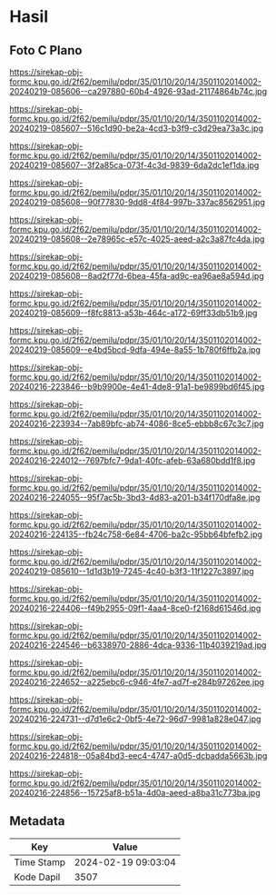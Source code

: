 # Hasil

## Foto C Plano

https://sirekap-obj-formc.kpu.go.id/2f62/pemilu/pdpr/35/01/10/20/14/3501102014002-20240219-085606--ca297880-60b4-4926-93ad-21174864b74c.jpg

https://sirekap-obj-formc.kpu.go.id/2f62/pemilu/pdpr/35/01/10/20/14/3501102014002-20240219-085607--516c1d90-be2a-4cd3-b3f9-c3d29ea73a3c.jpg

https://sirekap-obj-formc.kpu.go.id/2f62/pemilu/pdpr/35/01/10/20/14/3501102014002-20240219-085607--3f2a85ca-073f-4c3d-9839-6da2dc1ef1da.jpg

https://sirekap-obj-formc.kpu.go.id/2f62/pemilu/pdpr/35/01/10/20/14/3501102014002-20240219-085608--90f77830-9dd8-4f84-997b-337ac8562951.jpg

https://sirekap-obj-formc.kpu.go.id/2f62/pemilu/pdpr/35/01/10/20/14/3501102014002-20240219-085608--2e78965c-e57c-4025-aeed-a2c3a87fc4da.jpg

https://sirekap-obj-formc.kpu.go.id/2f62/pemilu/pdpr/35/01/10/20/14/3501102014002-20240219-085608--8ad2f77d-6bea-45fa-ad9c-ea96ae8a594d.jpg

https://sirekap-obj-formc.kpu.go.id/2f62/pemilu/pdpr/35/01/10/20/14/3501102014002-20240219-085609--f8fc8813-a53b-464c-a172-69ff33db51b9.jpg

https://sirekap-obj-formc.kpu.go.id/2f62/pemilu/pdpr/35/01/10/20/14/3501102014002-20240219-085609--e4bd5bcd-9dfa-494e-8a55-1b780f6ffb2a.jpg

https://sirekap-obj-formc.kpu.go.id/2f62/pemilu/pdpr/35/01/10/20/14/3501102014002-20240216-223846--b9b9900e-4e41-4de8-91a1-be9899bd6f45.jpg

https://sirekap-obj-formc.kpu.go.id/2f62/pemilu/pdpr/35/01/10/20/14/3501102014002-20240216-223934--7ab89bfc-ab74-4086-8ce5-ebbb8c67c3c7.jpg

https://sirekap-obj-formc.kpu.go.id/2f62/pemilu/pdpr/35/01/10/20/14/3501102014002-20240216-224012--7697bfc7-9da1-40fc-afeb-63a680bdd1f8.jpg

https://sirekap-obj-formc.kpu.go.id/2f62/pemilu/pdpr/35/01/10/20/14/3501102014002-20240216-224055--95f7ac5b-3bd3-4d83-a201-b34f170dfa8e.jpg

https://sirekap-obj-formc.kpu.go.id/2f62/pemilu/pdpr/35/01/10/20/14/3501102014002-20240216-224135--fb24c758-6e84-4706-ba2c-95bb64bfefb2.jpg

https://sirekap-obj-formc.kpu.go.id/2f62/pemilu/pdpr/35/01/10/20/14/3501102014002-20240219-085610--1d1d3b19-7245-4c40-b3f3-11f1227c3897.jpg

https://sirekap-obj-formc.kpu.go.id/2f62/pemilu/pdpr/35/01/10/20/14/3501102014002-20240216-224406--f49b2955-09f1-4aa4-8ce0-f2168d61546d.jpg

https://sirekap-obj-formc.kpu.go.id/2f62/pemilu/pdpr/35/01/10/20/14/3501102014002-20240216-224546--b6338970-2886-4dca-9336-11b4039219ad.jpg

https://sirekap-obj-formc.kpu.go.id/2f62/pemilu/pdpr/35/01/10/20/14/3501102014002-20240216-224652--a225ebc6-c946-4fe7-ad7f-e284b97262ee.jpg

https://sirekap-obj-formc.kpu.go.id/2f62/pemilu/pdpr/35/01/10/20/14/3501102014002-20240216-224731--d7d1e6c2-0bf5-4e72-96d7-9981a828e047.jpg

https://sirekap-obj-formc.kpu.go.id/2f62/pemilu/pdpr/35/01/10/20/14/3501102014002-20240216-224818--05a84bd3-eec4-4747-a0d5-dcbadda5663b.jpg

https://sirekap-obj-formc.kpu.go.id/2f62/pemilu/pdpr/35/01/10/20/14/3501102014002-20240216-224856--15725af8-b51a-4d0a-aeed-a8ba31c773ba.jpg


## Metadata

| Key        | Value               |
| ---------- | ------------------- |
| Time Stamp | 2024-02-19 09:03:04 |
| Kode Dapil | 3507                |



